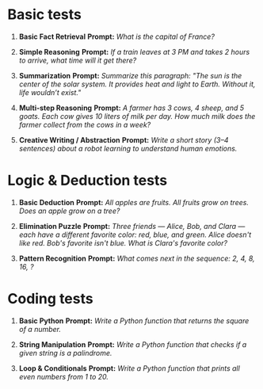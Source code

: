 # Basic tests

1. **Basic Fact Retrieval**
   **Prompt:**
   *What is the capital of France?*

2. **Simple Reasoning**
   **Prompt:**
   *If a train leaves at 3 PM and takes 2 hours to arrive, what time will it get there?*

3. **Summarization**
   **Prompt:**
   *Summarize this paragraph: "The sun is the center of the solar system. It provides heat and light to Earth. Without it, life wouldn’t exist."*

4. **Multi-step Reasoning**
   **Prompt:**
   *A farmer has 3 cows, 4 sheep, and 5 goats. Each cow gives 10 liters of milk per day. How much milk does the farmer collect from the cows in a week?*

5. **Creative Writing / Abstraction**
   **Prompt:**
   *Write a short story (3–4 sentences) about a robot learning to understand human emotions.*


# Logic & Deduction tests

1. **Basic Deduction**
   **Prompt:**
   *All apples are fruits. All fruits grow on trees. Does an apple grow on a tree?*

2. **Elimination Puzzle**
   **Prompt:**
   *Three friends — Alice, Bob, and Clara — each have a different favorite color: red, blue, and green. Alice doesn't like red. Bob's favorite isn't blue. What is Clara's favorite color?*

3. **Pattern Recognition**
   **Prompt:**
   *What comes next in the sequence: 2, 4, 8, 16, ?*

# Coding tests

1. **Basic Python**
   **Prompt:**
   *Write a Python function that returns the square of a number.*

2. **String Manipulation**
   **Prompt:**
   *Write a Python function that checks if a given string is a palindrome.*

3. **Loop & Conditionals**
   **Prompt:**
   *Write a Python function that prints all even numbers from 1 to 20.*
